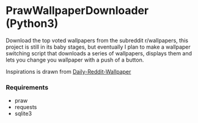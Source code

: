 # PrawWallpaperDownloader (Python3)

Download the top voted wallpapers from the subreddit r/wallpapers, this project is still in its baby stages, but eventually I plan to make a wallpaper switching script that downloads a series of wallpapers, displays them and lets you change you wallpaper with a push of a button.

Inspirations is drawn from [Daily-Reddit-Wallpaper](https://github.com/ssimunic/Daily-Reddit-Wallpaper)

### Requirements
* praw
* requests
* sqlite3
